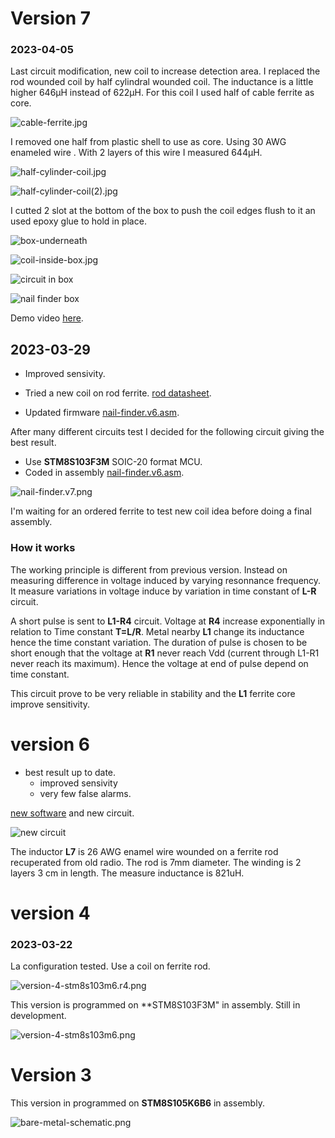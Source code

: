 # Version 7 
### 2023-04-05

Last circuit modification, new coil to increase detection area. I replaced the rod wounded coil by half cylindral wounded coil. The inductance is a little higher 646µH instead of 622µH. 
For this coil I used half of cable ferrite as core. 

![cable-ferrite.jpg](cable-ferrite.jpg)

I removed one half from plastic shell to use as core. Using 30 AWG enameled wire . With 2 layers of this wire I measured 644µH. 

![half-cylinder-coil.jpg](half-cylinder-coil.jpg)

![half-cylinder-coil(2).jpg](half-cylinder-coil(2).jpg)

I cutted 2 slot at the bottom of the box to push the coil edges flush to it an used epoxy glue to hold in place.

![box-underneath](box-underneath.jpg)

![coil-inside-box.jpg](coil-inside-box.jpg)

![circuit in box](circuit-in-box.jpg)

![nail finder box](nail-finder-box.jpg)

Demo video [here](https://youtu.be/uCpbacAko6Q).

## 2023-03-29 

* Improved sensivity. 

* Tried a new coil on rod ferrite. [rod datasheet](ferrite-rod-4077484611.pdf).

* Updated firmware [nail-finder.v6.asm](nail-finder.v6.asm).



After many different circuits test I decided for the following circuit giving the best result.
* Use **STM8S103F3M**  SOIC-20 format  MCU. 
* Coded in assembly [nail-finder.v6.asm](nail-finder.v6.asm).

![nail-finder.v7.png](nail-finder.v7.png)

I'm waiting for an ordered ferrite to test new coil idea before doing a final assembly.

### How it works 

The working principle is different from previous version. Instead on measuring difference in voltage induced by varying resonnance frequency.  It measure variations in voltage induce by variation in time constant of **L-R** circuit.   

A short pulse is sent to **L1-R4** circuit. Voltage at **R4** increase exponentially in relation to Time constant **T=L/R**.  Metal nearby **L1** change its inductance hence the time constant variation. The duration of pulse is chosen to be short enough that the voltage at **R1** never reach Vdd (current through L1-R1 never reach its maximum). Hence the voltage at end of pulse depend on time constant.

This circuit prove to be very reliable in stability and the **L1** ferrite core improve sensitivity. 

# version 6 

* best result up to date. 
    * improved sensivity 
    * very few false alarms. 

[new software](nail-finder.v6.asm) and new circuit. 

![new circuit](nail-finder.v6.png) 

The inductor **L7** is 26 AWG enamel wire wounded on a ferrite rod recuperated from old radio. 
The rod is 7mm diameter. The winding is 2 layers 3 cm in length. The measure inductance is 821uH.


# version 4 

### 2023-03-22 

La configuration tested. Use a coil on ferrite rod.

![version-4-stm8s103m6.r4.png](version-4-stm8s103m6.r4.png)

This version is programmed on **STM8S103F3M" in assembly. Still in development. 

![version-4-stm8s103m6.png](version-4-stm8s103m6.png)

# Version 3 

This version in programmed on **STM8S105K6B6** in assembly.

![bare-metal-schematic.png](bare-metal-schematic.png)
